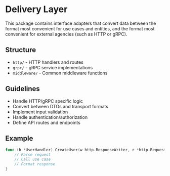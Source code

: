 # Delivery Layer

This package contains interface adapters that convert data between the format most convenient for use cases and entities, and the format most convenient for external agencies (such as HTTP or gRPC).

## Structure

- `http/` - HTTP handlers and routes
- `grpc/` - gRPC service implementations
- `middleware/` - Common middleware functions

## Guidelines

- Handle HTTP/gRPC specific logic
- Convert between DTOs and transport formats
- Implement input validation
- Handle authentication/authorization
- Define API routes and endpoints

## Example

```go
func (h *UserHandler) CreateUser(w http.ResponseWriter, r *http.Request) {
    // Parse request
    // Call use case
    // Format response
}
```
